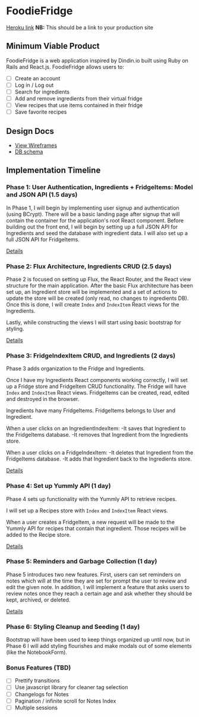 # FoodieFridge

[Heroku link][heroku] **NB:** This should be a link to your production site

[heroku]: http://www.herokuapp.com

## Minimum Viable Product

FoodieFridge is a web application inspired by Dindin.io built using Ruby on Rails
and React.js. FoodieFridge allows users to:


<!-- This is a Markdown checklist. Use it to keep track of your progress! -->

- [ ] Create an account
- [ ] Log in / Log out
- [ ] Search for ingredients
- [ ] Add and remove ingredients from their virtual fridge
- [ ] View recipes that use items contained in their fridge
- [ ] Save favorite recipes

## Design Docs
* [View Wireframes][view]
* [DB schema][schema]

[view]: ./docs/views.md
[schema]: ./docs/schema.md

## Implementation Timeline

### Phase 1: User Authentication, Ingredients + FridgeItems: Model and JSON API (1.5 days)

In Phase 1, I will begin by implementing user signup and authentication (using
BCrypt). There will be a basic landing page after signup that will contain the
container for the application's root React component. Before building out the
front end, I will begin by setting up a full JSON API for Ingredients and seed
the database with ingredient data. I will also set up a full JSON API for FridgeItems.

[Details][phase-one]

### Phase 2: Flux Architecture, Ingredients CRUD (2.5 days)

Phase 2 is focused on setting up Flux, the React Router, and the React view
structure for the main application. After the basic Flux architecture has been
set up, an Ingredient store will be implemented and a set of actions to update the store
will be created (only read, no changes to ingredients DB). Once this is done, I will create
`Index` and `IndexItem` React views for the Ingredients.

Lastly, while constructing the views I will start using basic bootstrap for
styling.

[Details][phase-two]

### Phase 3:  FridgeIndexItem CRUD, and Ingredients (2 days)

Phase 3 adds organization to the Fridge and Ingredients.

Once I have my Ingredients React components working correctly, I will set up a Fridge store and FridgeItem CRUD functionality. The Fridge will have `Index` and `IndexItem` React views. FridgeItems can be created, read, edited and destroyed in the browser.

Ingredients have many FridgeItems.
FridgeItems belongs to User and Ingredient.

When a user clicks on an IngredientIndexItem:
-It saves that Ingredient to the FridgeItems database.
-It removes that Ingredient from the Ingredients store.

When a user clicks on a FridgeIndexItem:
-It deletes that Ingredient from the FridgeItems database.
-It adds that Ingredient back to the Ingredients store.

[Details][phase-three]

### Phase 4: Set up Yummly API (1 day)

Phase 4 sets up functionality with the Yummly API to retrieve recipes.

I will set up a Recipes store with `Index` and `IndexItem` React views.

When a user creates a FridgeItem, a new request will be made to the
Yummly API for recipes that contain that ingredient. Those recipes will be
added to the Recipe store.


[Details][phase-four]

### Phase 5: Reminders and Garbage Collection (1 day)

Phase 5 introduces two new features. First, users can set reminders on notes
which will at the time they are set for prompt the user to review and edit the
given note. In addition, I will implement a feature that asks users to review
notes once they reach a certain age and ask whether they should be kept,
archived, or deleted.

[Details][phase-five]

### Phase 6: Styling Cleanup and Seeding (1 day)

Bootstrap will have been used to keep things organized up until now, but in
Phase 6 I will add styling flourishes and make modals out of some elements (like
the NotebookForm).

### Bonus Features (TBD)
- [ ] Prettify transitions
- [ ] Use javascript library for cleaner tag selection
- [ ] Changelogs for Notes
- [ ] Pagination / infinite scroll for Notes Index
- [ ] Multiple sessions

[phase-one]: ./docs/phases/phase1.md
[phase-two]: ./docs/phases/phase2.md
[phase-three]: ./docs/phases/phase3.md
[phase-four]: ./docs/phases/phase4.md
[phase-five]: ./docs/phases/phase5.md
